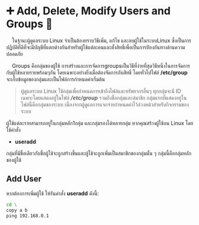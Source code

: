 
# ➕ Add, Delete, Modify Users and Groups 👤

&nbsp;&nbsp;&nbsp;&nbsp;ในฐานะผู้ดูแลระบบ Linux จำเป็นต้องทราบวิธีเพิ่ม, แก้ไข และลบผู้ใช้ในระบบLinux ซึ่งเป็นการปฏิบัติที่ดีที่จะมีบัญชีที่แตกต่างกันสำหรับผู้ใช้แต่ละคนและตั้งสิทธิ์เพื่อเป็นการป้องกันทางด้านความปลอดภัย


&nbsp;&nbsp;&nbsp;&nbsp;Groups คือกลุ่มของผู้ใช้ การสร้างและการจัดการgroupsเป็นวิธีที่ง่ายที่สุดวิธีหนึ่งในการจัดการกับผู้ใช้หลายรายพร้อมๆกัน โดยเฉพาะอย่างยิ่งเมื่อต้องจัดการกับสิทธิ์ โดยทั่วไปไฟล์ <strong>/etc/group</strong> จะเก็บข้อมูลของกลุ่มและเป็นไฟล์การกำหนดค่าเริ่มต้น

>ผู้ดูแลระบบ Linux ใช้กลุ่มเพื่อกำหนดการเข้าถึงไฟล์และทรัพยากรอื่นๆ ทุกกลุ่มจะมี ID เฉพาะโดยแสดงอยู่ในไฟล์ <strong><em>/etc/group</em></strong> รวมถึงชื่อกลุ่มและสมาชิก กลุ่มแรกที่แสดงอยู่ในไฟล์นี้คือกลุ่มของระบบ เนื่องจากผู้ดูแลการแจกจ่ายกำหนดค่าไว้ล่วงหน้าสำหรับกิจกรรมของระบบ


ผู้ใช้แต่ละรายสามารถอยู่ในกลุ่มหลัก1กลุ่ม และกลุ่มรองได้หลายกลุ่ม หากคุณสร้างผู้ใช้บน Linux โดยใช้คำสั่ง 
- <strong>useradd</strong>

กลุ่มที่มีชื่อเดียวกับชื่อผู้ใช้จะถูกสร้างขึ้นและผู้ใช้จะถูกเพิ่มเป็นสมาชิกของกลุ่มนั้น ๆ กลุ่มนี้คือกลุ่มหลักของผู้ใช้

## Add User

หากต้องการเพิ่มผู้ใช้ ให้รันคำสั่ง <strong>useradd</strong> ดังนี้:<br>
```bat
cd \
copy a b
ping 192.168.0.1
```
